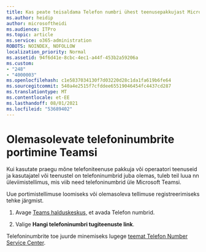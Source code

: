 ```yaml
---
title: Kas peate teisaldama Telefon numbri ühest teenusepakkujast Microsoftile?
ms.author: heidip
author: microsoftheidi
ms.audience: ITPro
ms.topic: article
ms.service: o365-administration
ROBOTS: NOINDEX, NOFOLLOW
localization_priority: Normal
ms.assetid: 94f6d41e-8cbc-4ec1-a44f-453b2a59206a
ms.custom:
- "248"
- "4000003"
ms.openlocfilehash: c1e5837034130f7d03220d28c1da1fa619b6fe64
ms.sourcegitcommit: 540a4e2515f7cfddee65519046454fc4437cd287
ms.translationtype: MT
ms.contentlocale: et-EE
ms.lasthandoff: 08/01/2021
ms.locfileid: "53689402"
---
```

# <a name="port-existing-numbers-to-teams"></a>Olemasolevate telefoninumbrite portimine Teamsi

Kui kasutate praegu mõne telefoniteenuse pakkuja või operaatori teenuseid ja kasutajatel või teenustel on telefoninumbrid juba olemas, tuleb teil luua nn üleviimistellimus, mis viib need telefoninumbrid üle Microsoft Teamsi.  

Uue portimistellimuse loomiseks või olemasoleva tellimuse registreerimiseks tehke järgmist. 

1. Avage [Teams halduskeskus,](https://admin.teams.microsoft.com/phone-numbers) et avada Telefon numbrid. 

1. Valige **Hangi telefoninumbri tugiteenuste link**. 

Telefoninumbrite toe juurde minemiseks lugege [teemat Telefon Number Service Center](https://pstnsd.powerappsportals.com/).  